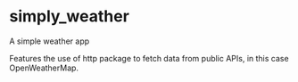 # simply_weather

A simple weather app

Features the use of http package to fetch data from public APIs, in this case OpenWeatherMap.
